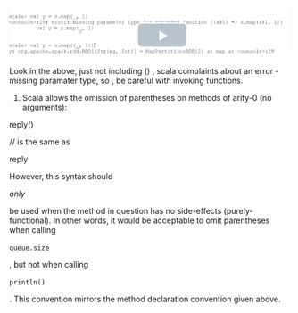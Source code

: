 ![](/assets/notes1.png)

Look in the above, just not including \(\) , scala complaints about an error - missing paramater type, so , be careful with invoking functions.



1. Scala allows the omission of parentheses on methods of arity-0 \(no arguments\):

reply\(\)

// is the same as

reply

However, this syntax should

_only_

be used when the method in question has no side-effects \(purely-functional\). In other words, it would be acceptable to omit parentheses when calling

`queue.size`

, but not when calling

`println()`

. This convention mirrors the method declaration convention given above.



